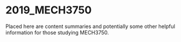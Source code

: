 # 2019_MECH3750
Placed here are content summaries and potentially some other helpful information for those studying MECH3750. 
